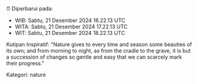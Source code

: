 ⏰ Diperbarui pada:
- WIB: Sabtu, 21 Desember 2024 16.22.13 UTC
- WITA: Sabtu, 21 Desember 2024 17.22.13 UTC
- WIT: Sabtu, 21 Desember 2024 18.22.13 UTC

Kutipan Inspiratif:
"Nature gives to every time and season some beauties of its own; and from morning to night, as from the cradle to the grave, it is but a succession of changes so gentle and easy that we can scarcely mark their progress."


Kategori: nature

